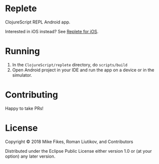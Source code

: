 # Replete

ClojureScript REPL Android app.

Interested in iOS instead? See [Replete for iOS](https://github.com/replete-repl/replete-ios).

# Running

1. In the `ClojureScript/replete` directory, do `scripts/build`
1. Open Android project in your IDE and run the app on a device or in the simulator.

# Contributing

Happy to take PRs!

# License

Copyright © 2018 Mike Fikes, Roman Liutikov, and Contributors

Distributed under the Eclipse Public License either version 1.0 or (at your option) any later version.

